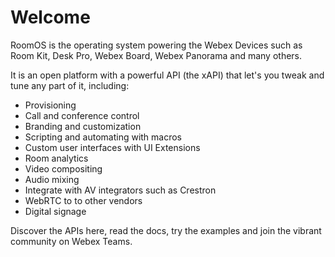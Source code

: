 # Welcome

RoomOS is the operating system powering the Webex Devices such as Room Kit, Desk Pro, Webex Board, Webex Panorama and many others.

It is an open platform with a powerful API (the xAPI) that let's you tweak and tune any part of it, including:

* Provisioning
* Call and conference control
* Branding and customization
* Scripting and automating with macros
* Custom user interfaces with UI Extensions
* Room analytics
* Video compositing
* Audio mixing
* Integrate with AV integrators such as Crestron
* WebRTC to to other vendors
* Digital signage

Discover the APIs here, read the docs, try the examples and join the vibrant community on Webex Teams.
